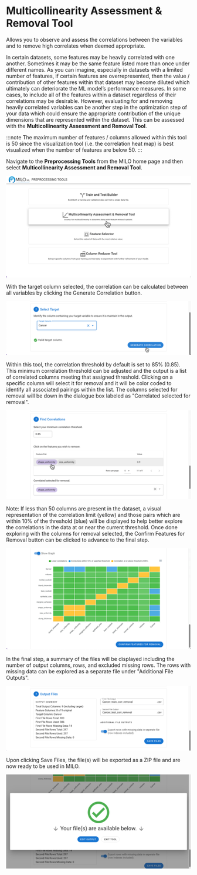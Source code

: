 # Multicollinearity Assessment & Removal Tool

Allows you to observe and assess the correlations between the variables and to remove high correlates when deemed appropriate.

In certain datasets, some features may be heavily correlated with one another. Sometimes it may be the same feature listed
more than once under different names. As you can imagine, especially in datasets with a limited number of features, if certain
features are overrepresented, then the value / contribution of other features within that dataset may become diluted which
ultimately can deteriorate the ML model’s performance measures. In some cases, to include all of the features within a dataset
regardless of their correlations may be desirable. However, evaluating for and removing heavily correlated variables can be
another step in the optimization step of your data which could ensure the appropriate contribution of the unique dimensions
that are represented within the dataset. This can be assessed with the **Multicollinearity Assessment and Removal Tool**.

:::note
The maximum number of features / columns allowed within this tool is 50 since the visualization tool (i.e. the correlation
heat map) is best visualized when the number of features are below 50.
:::

Navigate to the **Preprocessing Tools** from the MILO home page and then select **Multicollinearity Assessment and Removal Tool**.

![Multicollinearity Tool](./images/colinearity_screenshot_01.png)

With the target column selected, the correlation can be calculated between all variables by clicking the Generate Correlation
button.

![Target Column](./images/colinearity_screenshot_07.png)

Within this tool, the correlation threshold by default is set to 85% (0.85). This minimum correlation threshold can be adjusted
and the output is a list of correlated columns meeting that assigned threshold. Clicking on a specific column will select it
for removal and it will be color coded to identify all associated pairings within the list. The columns selected for removal
will be down in the dialogue box labeled as "Correlated selected for removal".

![Find Correlations](./images/colinearity_screenshot_08.png)

Note: If less than 50 columns are present in the dataset, a visual representation of the correlation limit (yellow) and those
pairs which are within 10% of the threshold (blue) will be displayed to help better explore the correlations in the data at
or near the current threshold. Once done exploring with the columns for removal selected, the Confirm Features for Removal
button can be clicked to advance to the final step.

![Heatmap](./images/colinearity_screenshot_09.png)

In the final step, a summary of the files will be displayed including the number of output columns, rows, and excluded
missing rows. The rows with missing data can be explored as a separate file under "Additional File Outputs".

![Output Files](./images/colinearity_screenshot_10.png)

Upon clicking Save Files, the file(s) will be exported as a ZIP file and are now ready to be used in MILO.

![Download Files](./images/colinearity_screenshot_11.png)

